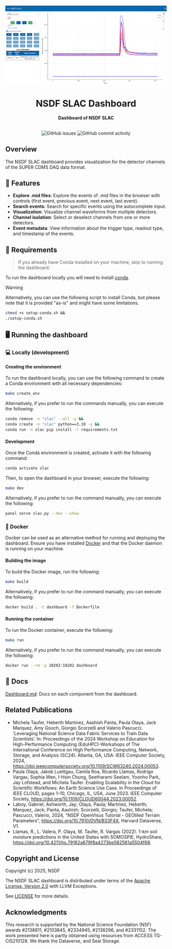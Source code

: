 ![Channel Dashboard](./assets/slacdashboard.png)

<div align="center">
  <h1>NSDF SLAC Dashboard</h1>
  <strong>Dashboard of NSDF SLAC</strong>
  <br>
</div>
<br>
<p align="center">
  <a href="https://github.com/nsdf-fabric/nsdf-slac/issues" style="text-decoration:none;">
    <img src="https://img.shields.io/github/issues/nsdf-fabric/nsdf-slac" alt="GitHub issues">
  </a>
 <img src="https://img.shields.io/github/commit-activity/w/nsdf-fabric/nsdf-slac" alt="GitHub commit activity">
</p>

## Overview

The NSDF SLAC dashboard provides visualization for the detector channels of the SUPER CDMS DAQ data format.

## 🚀 Features

- **Explore .mid files**: Explore the events of .mid files in the browser with controls (first event, previous event, next event, last event).
- **Search events**: Search for specific events using the autocomplete input.
- **Visualization**: Visualize channel waveforms from multiple detectors.
- **Channel isolation**: Select or deselect channels from one or more detectors.
- **Event metadata**: View information about the trigger type, readout type, and timestamp of the events.

## 📄 Requirements

> If you already have Conda installed on your machine, skip to running the dashboard.

To run the dashboard locally you will need to install [conda](https://docs.anaconda.com/miniconda/install/).

> [!WARNING]
> Alternatively, you can use the following script to install Conda, but please note that it is provided "as-is" and might have some limitations.

```bash
chmod +x setup-conda.sh &&
./setup-conda.sh
```

## 🖥️ Running the dashboard

### 💻 Locally (development)

#### Creating the environment

To run the dashboard locally, you can use the following command to create a Conda environment with all necessary dependencies:

```bash
make create_env
```

Alternatively, if you prefer to run the commands manually, you can execute the following:

```bash
conda remove -n "slac" --all -y &&
conda create -n "slac" python==3.10 -y &&
conda run -n slac pip install -r requirements.txt
```

#### Development

Once the Conda environment is created, activate it with the following command:

```bash
conda activate slac
```

Then, to open the dashboard in your browser, execute the following:

```bash
make dev
```

Alternatively, if you prefer to run the command manually, you can execute the following:

```bash
panel serve slac.py --dev --show
```

### 🐳 Docker

Docker can be used as an alternative method for running and deploying the dashboard. Ensure you have installed [Docker](https://www.docker.com/get-started/) and that the Docker daemon is running on your machine.

#### Building the image

To build the Docker image, run the following:

```bash
make build
```

Alternatively, if you prefer to run the command manually, you can execute the following:

```bash
docker build . -t dashboard -f Dockerfile
```

#### Running the container

To run the Docker container, execute the following:

```bash
make run
```

Alternatively, if you prefer to run the command manually, you can execute the following:

```bash
docker run --rm -p 10202:10202 dashboard
```

## 📝 Docs

[Dashboard.md](./docs/dashboard.md): Docs on each component from the dashboard.

## Related Publications

- Michela Taufer, Heberth Martinez, Aashish Panta, Paula Olaya, Jack Marquez, Amy Gooch, Giorgio Scorzelli and Valerio Pascucci. ‘Leveraging National Science Data Fabric Services to Train Data Scientists’. In: Proceedings of the 2024 Workshop on Education for High-Performance Computing (EduHPC)-Workshops of The International Conference on High Performance Computing, Network, Storage, and Analysis (SC24). Atlanta, GA, USA: IEEE Computer Society, 2024, https://doi.ieeecomputersociety.org/10.1109/SCW63240.2024.00053.
- Paula Olaya, Jakob Luettgau, Camila Roa, Ricardo Llamas, Rodrigo Vargas, Sophia Wen, I-Hsin Chung, Seetharami Seelam, Yoonho Park, Jay Lofstead, and Michela Taufer. Enabling Scalability in the Cloud for Scientific Workflows: An Earth Science Use Case. In Proceedings of IEEE CLOUD, pages 1–10, Chicago, IL, USA, June 2023. IEEE Computer Society, https://doi.org/10.1109/CLOUD60044.2023.00052.
- Laboy, Gabriel; Ashworth, Jay; Olaya, Paula; Martinez, Heberth; Marquez, Jack; Panta, Aashish; Scorzelli, Giorgio; Taufer, Michela; Pascucci, Valerio, 2024, "NSDF OpenVisus Tutorial - GEOtiled Terrain Parameters", https://doi.org/10.7910/DVN/B33F4X, Harvard Dataverse, V1.
- Llamas, R., L. Valera, P. Olaya, M. Taufer, R. Vargas (2022). 1-km soil moisture predictions in the United States with SOMOSPIE, HydroShare, https://doi.org/10.4211/hs.79162a679f8a4273be582561a5504f68.

## Copyright and License

Copyright (c) 2025, NSDF

The NSDF SLAC dashboard is distributed under terms of the [Apache License, Version 2.0](http://www.apache.org/licenses/LICENSE-2.0) with LLVM Exceptions.

See [LICENSE](./LICENSE) for more details.

## Acknowledgments

This research is supported by the National Science Foundation (NSF) awards #2138811, #2103845, #2334945, #2138296, and #2331152. The work presented here is partly obtained using resources from ACCESS TG-CIS210128. We thank the Dataverse, and Seal Storage.

